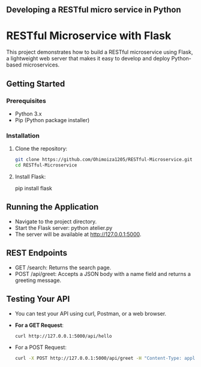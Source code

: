 ## Developing a RESTful micro service in Python

# RESTful Microservice with Flask

This project demonstrates how to build a RESTful microservice using Flask, a lightweight web server that makes it easy to develop and deploy Python-based microservices. 

## Getting Started

### Prerequisites

- Python 3.x
- Pip (Python package installer)

### Installation

1. Clone the repository:

   ```bash
   git clone https://github.com/Ohimoiza1205/RESTful-Microservice.git
   cd RESTful-Microservice

2. Install Flask:

   pip install flask

## Running the Application
- Navigate to the project directory.
- Start the Flask server:
  python atelier.py
- The server will be available at http://127.0.0.1:5000.

## REST Endpoints
- GET /search: Returns the search page.
- POST /api/greet: Accepts a JSON body with a name field and returns a greeting message.

## Testing Your API
- You can test your API using curl, Postman, or a web browser.

- **For a GET Request**:
  
  ```bash
  curl http://127.0.0.1:5000/api/hello

- For a POST Request:
  
  ```bash
  curl -X POST http://127.0.0.1:5000/api/greet -H "Content-Type: application/json" -d '{"name": "Alice"}'
